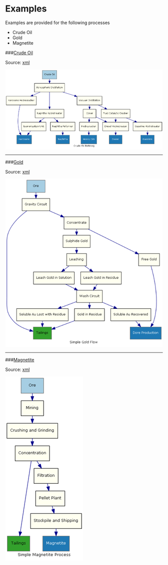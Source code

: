Examples
===========

Examples are provided for the following processes

* Crude Oil
* Gold
* Magnetite

###[Crude Oil](./CrudeOil)

Source: [xml](./CrudeOil/ProcessFlow.xml)

![Process Flow Output](./CrudeOil/process-top-flow.png)

---
###[Gold](./Gold)

Source: [xml](./Gold/ProcessFlow.xml)

![Process Flow Output](./Gold/process-top-flow.png)

---
###[Magnetite](./Magnetite)

Source: [xml](./CrudeOil/ProcessFlow.xml)

![Process Flow Output](./Magnetite/process-top-flow.png)